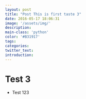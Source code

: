 ```yaml
---
layout: post
title: "Post This is first taste 3"
date: 2016-05-17 18:06:31
image: '/assets/img/'
description:
main-class: 'python'
color: '#B31917'
tags:
categories:
twitter_text:
introduction:
---
```


# Test 3

* Test 123
